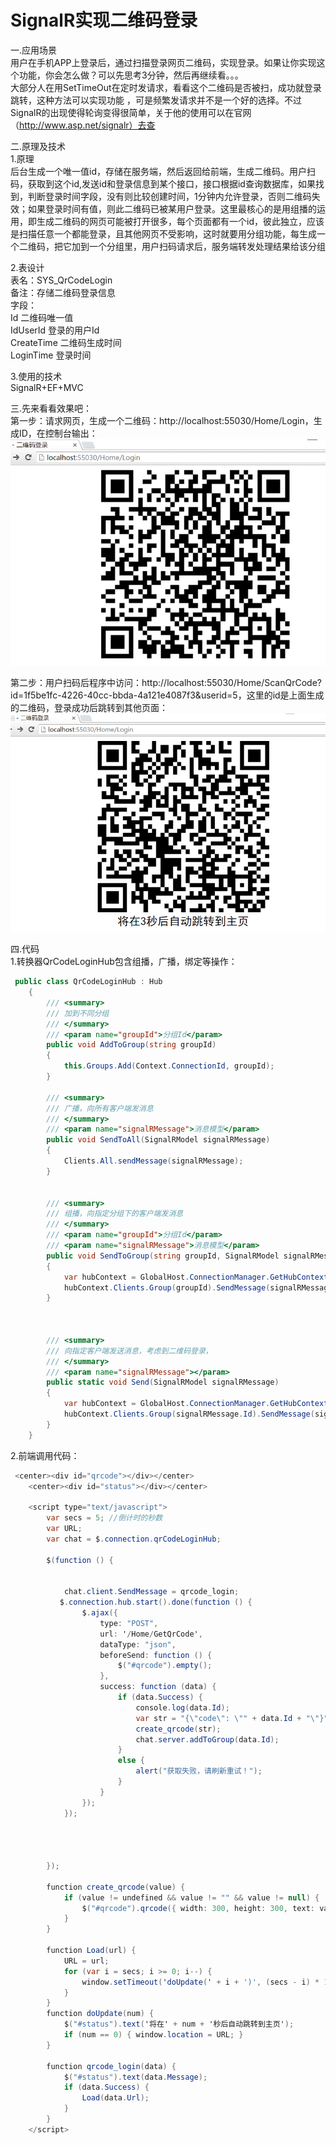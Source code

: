 # SignalR实现二维码登录
一.应用场景<br>
用户在手机APP上登录后，通过扫描登录网页二维码，实现登录。如果让你实现这个功能，你会怎么做？可以先思考3分钟，然后再继续看。。。<br>
大部分人在用SetTimeOut在定时发请求，看看这个二维码是否被扫，成功就登录跳转，这种方法可以实现功能 ，可是频繁发请求并不是一个好的选择。不过SignalR的出现使得轮询变得很简单，关于他的使用可以在官网（http://www.asp.net/signalr）去查<br>

二.原理及技术<br>
1.原理<br>
后台生成一个唯一值id，存储在服务端，然后返回给前端，生成二维码。用户扫码，获取到这个id,发送id和登录信息到某个接口，接口根据id查询数据库，如果找到，判断登录时间字段，没有则比较创建时间，1分钟内允许登录，否则二维码失效；如果登录时间有值，则此二维码已被某用户登录。这里最核心的是用组播的运用，即生成二维码的网页可能被打开很多，每个页面都有一个id，彼此独立，应该是扫描任意一个都能登录，且其他网页不受影响，这时就要用分组功能，每生成一个二维码，把它加到一个分组里，用户扫码请求后，服务端转发处理结果给该分组<br>

2.表设计<br>
表名：SYS_QrCodeLogin<br>
备注：存储二维码登录信息<br>
字段：<br>
       Id           二维码唯一值    <br>
       IdUserId     登录的用户Id    <br>
       CreateTime   二维码生成时间  <br>
       LoginTime    登录时间        <br>

3.使用的技术<br>
SignalR+EF+MVC<br>

三.先来看看效果吧：<br>
第一步：请求网页，生成一个二维码：http://localhost:55030/Home/Login，生成ID，在控制台输出：
![](https://github.com/Zhujinyong/SignalRQrCodeLogin/raw/master/SignalRChatMvc/SignalRChatMvc/Images/qrCode.jpg)  

第二步：用户扫码后程序中访问：http://localhost:55030/Home/ScanQrCode?id=1f5be1fc-4226-40cc-bbda-4a121e4087f3&userid=5，这里的id是上面生成的二维码，登录成功后跳转到其他页面：
![](https://github.com/Zhujinyong/SignalRQrCodeLogin/raw/master/SignalRChatMvc/SignalRChatMvc/Images/jump.jpg)  

四.代码<br>
1.转换器QrCodeLoginHub包含组播，广播，绑定等操作：<br>
~~~C#
 public class QrCodeLoginHub : Hub
    {
        /// <summary>
        /// 加到不同分组
        /// </summary>
        /// <param name="groupId">分组Id</param>
        public void AddToGroup(string groupId)
        {
            this.Groups.Add(Context.ConnectionId, groupId);
        }

        /// <summary>
        /// 广播，向所有客户端发消息
        /// </summary>
        /// <param name="signalRMessage">消息模型</param>
        public void SendToAll(SignalRModel signalRMessage)
        {
            Clients.All.sendMessage(signalRMessage);
        }


        /// <summary>
        /// 组播，向指定分组下的客户端发消息
        /// </summary>
        /// <param name="groupId">分组Id</param>
        /// <param name="signalRMessage">消息模型</param>
        public void SendToGroup(string groupId, SignalRModel signalRMessage)
        {
            var hubContext = GlobalHost.ConnectionManager.GetHubContext<QrCodeLoginHub>();
            hubContext.Clients.Group(groupId).SendMessage(signalRMessage);
        }



        /// <summary>
        /// 向指定客户端发送消息，考虑到二维码登录，
        /// </summary>
        /// <param name="signalRMessage"></param>
        public static void Send(SignalRModel signalRMessage)
        {
            var hubContext = GlobalHost.ConnectionManager.GetHubContext<QrCodeLoginHub>();
            hubContext.Clients.Group(signalRMessage.Id).SendMessage(signalRMessage);
        }
    }
~~~

2.前端调用代码：<br>
~~~C#
 <center><div id="qrcode"></div></center>
    <center><div id="status"></div></center>
  
    <script type="text/javascript">
        var secs = 5; //倒计时的秒数
        var URL;
        var chat = $.connection.qrCodeLoginHub;

        $(function () {


            chat.client.SendMessage = qrcode_login;
           $.connection.hub.start().done(function () {
                $.ajax({
                    type: "POST",
                    url: '/Home/GetQrCode',
                    dataType: "json",
                    beforeSend: function () {
                        $("#qrcode").empty();
                    },
                    success: function (data) {
                        if (data.Success) {
                            console.log(data.Id);
                            var str = "{\"code\": \"" + data.Id + "\"}";
                            create_qrcode(str);
                            chat.server.addToGroup(data.Id);
                        }
                        else {
                            alert("获取失败，请刷新重试！");
                        }
                    }
                });
            });




        });

        function create_qrcode(value) {
            if (value != undefined && value != "" && value != null) {
                $("#qrcode").qrcode({ width: 300, height: 300, text: value });
            }
        }

        function Load(url) {
            URL = url;
            for (var i = secs; i >= 0; i--) {
                window.setTimeout('doUpdate(' + i + ')', (secs - i) * 1000);
            }
        }
        function doUpdate(num) {
            $("#status").text('将在' + num + '秒后自动跳转到主页');
            if (num == 0) { window.location = URL; }
        }

        function qrcode_login(data) {
            $("#status").text(data.Message);
            if (data.Success) {
                Load(data.Url);
            }
        }
    </script>
~~~


